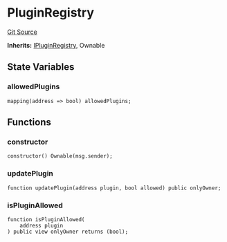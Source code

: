 # PluginRegistry
[Git Source](https://github.com/Ammalgam-Protocol/core-v1/blob/a28e502b1e8800dac8120731b7ed6f1fd472b8a7/contracts/tokens/PluginRegistry.sol)

**Inherits:**
[IPluginRegistry](/docs/developer-guide/contracts/interfaces/tokens/IPluginRegistry.sol/interface.IPluginRegistry.md), Ownable


## State Variables
### allowedPlugins

```solidity
mapping(address => bool) allowedPlugins;
```


## Functions
### constructor


```solidity
constructor() Ownable(msg.sender);
```

### updatePlugin


```solidity
function updatePlugin(address plugin, bool allowed) public onlyOwner;
```

### isPluginAllowed


```solidity
function isPluginAllowed(
    address plugin
) public view onlyOwner returns (bool);
```


